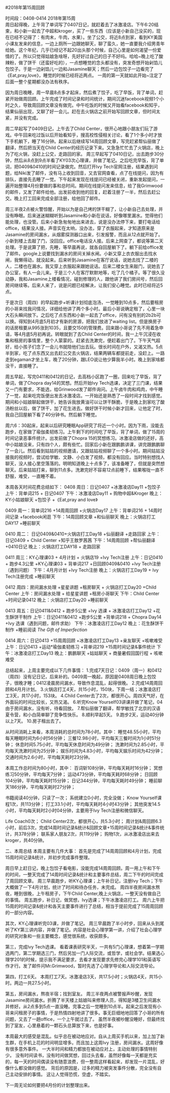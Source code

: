 #2018年第15周回顾

时间段：0408-0414  2018年第15周  
周日起得晚，上午背了单词写了0407日记，就赶着去了冰激凌店。下午6:20结束，和小新一起去了中超和kroger，买了一些东西（应该是小新自己没买的，现在已经不记得了：有肉末，牛肉，水果）。坐了公交，将近8点到家，看到KY美国小课友发来的信息，一边上厕所一边跟她聊天，聊了蛮久，她一直要我介绍男青年给她。这个年纪，几乎已经记不起20出头那个时候，自己心里是如何渴望一份爱情的了。所以只觉得姑娘急啥呀，先好好过自己的日子不好吗。哈哈~晚上吃了酸辣粉，做了饼干（还蛮好吃的），一点想睡觉的念头都没有，突发奇想开始剁馅儿包饺子。于是一边剁馅儿一边和Jasamine聊天；然后一边包饺子一边看完了《Eat,pray,love》，睡觉的时候已经将近两点。
一周的第一天就如此开始~注定了后面一整个星期都没办法有秩序。

因为周日晚睡，周一早晨8点多才起床，然后煮了饺子，吃了早饭，背了单词，赶紧开始做周回顾。上午完成了时间记录和时间统计，期间沉迷facebook视频1个小时之久，导致周回顾文章没有做完。中午吃饭的时候又开始看facebook和知乎，结果仙丽出现，又聊了好一会儿。赶在去火锅店之前开始写回顾文章，但时间太紧，并没有完成。

周二早起写了0409日记，上午去了Child Center，很开心地跟小朋友们玩了游戏。中午回来吃过饭以后开始看知乎，搜高校性侵相关讨论，看了1个多小时才放下手机躺下，睡了16分钟。起来以后继续写14周回顾文章，写完赶紧帮仙丽做了翻译，然后把当天在Child Center的经历记录下来。又急急忙忙去了火锅店，晚上为了吃火锅，没赶上公交，走路回的家。
周三早起写了0410日记，出去跑步30分钟，然后从8点到9点半看了KY03次心理课，并做了笔记。之后吃完早饭，背了单词，把0409&0410的时间记录做完。然后打开Ivy Tech官网注册，结果遇到问题，给Niki发了邮件，没有马上收到回音，又去官网查看，点了在线提问，因为有排队，直接先去睡了一觉。下午起来发现在线提问已经被关闭，重新发起提问，一遍开始整理4月份要做的事和总时间。期间在线提问发来信息，给了我Grimwood的邮件，又发了邮件给他。出发前收到他的回复，赶着注册了一半，然后去赶公交。晚上打工回来完成全部注册，给他回了邮件。

周三半夜2点被火警惊醒，开始以为是自己烤的饼干糊了，让小新自己去处理，并没有睁眼。后来迷迷糊糊听到Jasamine和小新在说话，好像哪里漏水。觉得他们能处理，也没管。后来小新急匆匆地出来进去，说是没办法停下来，要打电话给office，结果没人接。声音实在太响，没办法，穿了衣服起来，才知道原来是Jasamine的房间漏水，从烟雾探测器口出来，引发报警，而且从12点就开始了。小新到楼上去敲了门，没回应。office电话没人接。后来上网查了，都说等第二天处理。于是说算了把，先睡，等早晨再说，就各自回屋躺下了。躺下前给office发了邮件。google上说要找到漏水的房间关掉水闸。小新又穿上衣衣服出去找水闸，我懒得动，就没起来。后来听到Jasamine在客厅说话，说她去找了二楼的人，二楼也在漏水。我又穿上衣服起来跟她说话。后来二楼女生来敲门，说她去了办公室，有人一会儿来。于是三个人在客厅默默地等，吃了几个橘子。等了很久没动静，我和Jasamine上楼看情况，碰到修理的人，跟他讲了我们房间号，然后回房间继续等。后来人来了，说是问题已经解决，让我们安心睡觉。此时已经将近5点。

于是次日（周四）的早起跑步+听课计划彻底泡汤，一觉睡到10点多，然后要租房的小哥来找我问情况，详细给他讲了两个多小时。最后小哥说确定租了，心里一块大石头瞬间放下。之后吃了点东西和小新一起去了office，问有没有别的2b2b可以换。得知到4月底5月初才有新的房源，把我们放进了waiting list。但是换房子的话房租要从995涨到1035，且要交150的管理费。回来跟小哥说了先不用着急申请，等4月底5月初再说。转眼就到了去Child Center的时间，我一上午沉浸在收集和租房的事情里，整个人蒙蒙的。赶紧去洗漱完，便赶着出门了。下午天气超好，给小孩子们念了一会儿书就陪他们出去玩。很长时间在户外，又渴又热。5点半到家，吃了点东西又出去赶公交去火锅店，结果两辆车都提前走，没赶上。一路走到egaman才坐上车，晚了20分钟，跟LEO说让他少算我半小时。晚上到家啥都没干，直接睡了。

周五早起，写完0411和0412的日记，去高档小区跑了一圈，回来吃了早饭，背了单词，做了Chopra day14的冥想。然后开始Ivy Tech选课，决定了三门课，结果又一门有要求，不能选，给Grinwood发了邮件询问。上午卤牛肉和鸡肉，中午睡了一觉，起来吃完饭便出发去冰激凌店。一开始还是熟悉了一段时间才找到感觉。期间和小姑娘聊起做饼干，她告诉我放黄油可以让饼干酥脆，于是晚上到家吃了酸汤粉丝以后，做了饼干，加了花生进去。做好饼干时候小新才回来，让他定了时，我自己回屋躺下看了40分钟书。然后躺下睡觉。

周六6：30起床，起来以后研究睡眠App研究了将近一个小时。因为下雨，没能去跑步，在家做了瑜伽柔韧练习。上午剩下的时间吃了早饭，背了单词，做了15周的时间记录恶事件统计。出发前做了Chopra 15的冥想练习。冰激凌店做的还好，高中小姑娘没来，只有四个人，颇有些忙。回家后小新在跟鹏鹏讲课，讲完跟鹏鹏聊了一会儿。然后看到姑姑的视频邀请，又跟姑姑视频聊了一个多小时。期间姑姑没接我的视频时，尝试给学敏、文静、小白发了视频，都没有回应。当时特别想找人聊天，没人接心里空落落的。明明知道晚上十点多了，该准备睡了，但就是突然想聊天。后来姑姑打来，聊到11点多。洗漱完好不容易12点前睡下，结果喉咙一直不舒服，难受，一直睡不着。


本周各天时间花费总结如下：
0408 周日：日记0407 +冰激凌店Day11  +包饺子
    上午：背单词215 + 日记0407
    下午：冰激凌店Day11 + 购物中超&Kroger
    晚上：KY小姑娘聊天 +包饺子 +《Eat,pray and love》

0409 周一：背单词216 +14周周回顾 +火锅店Day17
    上午：背单词216 + 14周时间记录 +facebook闲逛
    下午：14周回顾文章 +和仙丽聊天
    晚上：火锅店打工DAY17 +睡前聊天

0410 周二： 日记0409&0410+火锅店打工Day18 +仙丽翻译 +走路回家
    上午：日记0409 + Child Center +知乎王敖罗茜茜
    下午：14周周回顾 +帮仙丽翻译 +0410日记
    晚上：火锅店打工DAY18 + 走路回家

0411 周三：KY心理课03 + 4月计划 + 火锅店19 +Ivy Tech注册
    上午：日记0410 + 跑步4.3公里 +KY心理课03 + 背单词217 +日回顾0409&0410 +Ivy Tech注册（遇到问题）
    下午：4月月计划 +Ivy Tech注册
    晚上：火锅店打工Day19 + Ivy Tech注册完成 +睡前聊天

0412 周四：房间漏水处理 +星星讲题 +租房聊天 + 火锅店打工Day20 +Child Center
    上午：房间漏水处理 + 给星星讲题 +租房小哥聊天
    下午：Child Center +时间记录0412
    晚上：火锅店打工Day20 +睡前聊天

0413 周五：日记0411&0412 + 跑步5公里 +Ivy 选课 + 冰激凌店打工Day12 +花生酥饼干制作
    上午：日记0411&0412 +跑步5公里 +背单词218 + Chopra Day14 +Ivy 选课（遇到问题，邮件求助）
    下午：冰激凌店打工Day12
    晚上：花生酥饼干制作 +睡前阅读 *The Gift of Imperfection*

0414 周六：日记0413 +15周周回顾 +冰激凌店打工Day13 +亲友聊天 +咳嗽难受
    上午：日记0413 +运动*瑜伽柔韧练习 +背单词219 +15周时间记录&事件统计
    下午：冰激凌店打工Day13
    晚上：鹏鹏聊天 +姑姑聊天 + 商量暑假回国行程 + 咳嗽难受

总结起来，上周主要完成以下几件事情：
1.完成7天日记：0409（周一）和0412（周四）没有记日记，后来补的。0409周一晚起，原因是0408周日晚上包饺子，很晚才睡；0412凌晨房间漏水，导致作息混乱，起得很晚。
2.完成14周周回顾和4月月计划。
3.火锅店打工4天，共15小时，150块，下周一结；冰激凌店打工3天，共17小时，153块。
4.Child Center去了2次，都很开心。周四天气好，在外面玩的时间比较长，又热又渴。
6.听完Know Yourself03讲课并做了笔记，04由于房间漏水，没有听，待看回放。
7.帮仙丽做了翻译，帮学敏找了北京的汉语夏令营，和小白简单聊了竞争性快乐。
8.顺利早起5天。
9.跑步2天，运动40分钟以上7天。
10.房子租出去了。

从时间消耗上来看，本周消耗的总时间为78小时。其中：
睡觉48.55小时，平均每天睡眠时间为6小时56分钟；
三餐12.98小时，平均每天三餐时间为1小时51分钟；
休息时间5.75小时，平均每天休息时间为49分钟；
洗漱时间为2.85小时，平均每天洗漱时间为25分钟；
娱乐时间为4.83小时，平均每天娱乐时间为42分钟；
交通时间为2.6小时，平均每天耗时23分钟。

本周工作总时间为80小时，其中：
百词斩108分钟，平均每天耗时16分钟；
冥想练习50分钟，平均每天7分钟；
运动473分钟，平均每天耗时68分钟；
日回顾104分钟，平均每天耗时15分钟；
日记344分钟，平均每天耗时49分钟；
睡前聊天186分钟，平均每天耗时27分钟；

书籍阅读40分钟，只读了一次；
系统建立0小时，完全没做；
Know Yourself课程1次，共113分钟；
打工33.1小时，平均每天耗时4小时43分钟；
其他突发14.5小时，平均每天耗时2小时04分钟，主要用于Ivy Tech注册和微信聊天。

Life Coach0次；
Child Center2次，都很开心，共5.3小时；
周计划&周回顾6.3小时，前后3次，完成14周时间记录&统计&回顾文章+15周时间记录&统计&事件统计，共378分钟；
联系家人朋友2次，共119分钟；
购物1次，从冰激凌店出来去kroger，共40分钟。

二、本周总结
本周主要有几件大事：
首先是完成了14周周回顾和4月计划，完成15周时间记录&统计，并初步完成事件整理。

周日早上赶日记，晚上包饺子看电影，没能完成14周周回顾。周一用上午和下午的时间，一整天完成了14周时间记录&统计和主要事件总结，周二下午的时间完成了周回顾文章。
周三早晨跑步，听KY心理课；上午补日记，注册Ivy Tech；下午大概做了一下4月计划，统计了时间和待办任务，未完成。
周四半夜房间漏水熬夜，睡到很晚，上午租房子，下午Child Center,晚上火锅店，一整天没有做自己的事情。
周五跑步，补日记，做冥想，Ivy选课；下午冰激凌店打工。
周六上午把15周的时间记录&统计和各天主要事件进行了总结，相当于提前完成了15周周回顾的一部分内容。

其次，KY心理课听完03课，并做了笔记。
周三早晨跑了半小时步，回来从头到尾听了KY第三讲内容，并做了笔记。内容是社会心理学第一讲，介绍了社会心理学的研究对象和一些主要概念，感觉很系统，收获颇多。

第三，完成Ivy Tech选课。
看着课表研究半天，一共有5门心理课，想着第一学期选两门，第二学期选三门，然后另加一门人际交流，或哲学，或社会学。结果选心理学201的时候，提示我不满足要求，去看才发现要求先修完心理学101和英语写作才行。发了邮件问Mr.Grimwood，暂时先选了心理学导论和人际交流导论。

第四，打工6天。
本周打工7天。冰激凌店3天，共17.5小时；火锅店4天，共15小时。两边一共27.5小时。

第五，房间漏水，熬夜半宿；找到室友。
周三半夜两点被警报声吵醒，发现Jasamine房间漏水。折腾了半天楼上姑娘叫来修理人员，得知是3楼卫生间漏水并修好。从2点多到5点一直没睡。完事之后一觉睡到10点半。起来之后发现有小哥来问租房子的事情，于是热情四射地讲了很多。事无巨细地地回答了小哥的所有问题，又去了一趟office，一个上午就过去了。
虽然半夜被吵醒没睡好，但最终找到了室友，心里悬着的一颗石头总算放下来，也是好事。


本周最大的感受是混乱。似乎总在被动地应对。自从上周买手机以来，加上加了新生群，在手机上花的时间明显增多。而且加上这周Ivy 注册，房间漏水。这周好像有很多意外事件。
一大半时间和精力都放在被动应对上，主动处理的事情特别少。
没有时间读书，没有时间做冥想，回过头去看，虽然好像每一天都是充实的，每一天的时间偶读没有随意浪费，但一整周这样看起来，却发现一片混乱，好像什么都没做的感觉。
背后的原因是，过多的精力被突发事件分散，完全没有自己主动安排的事情。
这让人觉得恐慌，空虚，不踏实。

下一周无论如何要把4月份的计划整理出来。
